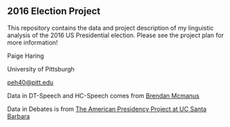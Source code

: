 ## 2016 Election Project

This repository contains the data and project description of my linguistic analysis of the 2016 US Presidential election. Please see the project plan for more information!

Paige Haring

University of Pittsburgh

peh40@pitt.edu

Data in DT-Speech and HC-Speech comes from  [Brendan Mcmanus](https://github.com/brendanmmcmanus/trump_speeches)

Data in Debates is from [The American Presidency Project at UC Santa Barbara](http://www.presidency.ucsb.edu/debates.php)
